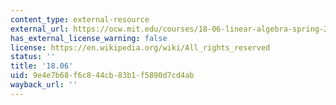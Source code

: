 ```yaml
---
content_type: external-resource
external_url: https://ocw.mit.edu/courses/18-06-linear-algebra-spring-2010/
has_external_license_warning: false
license: https://en.wikipedia.org/wiki/All_rights_reserved
status: ''
title: '18.06'
uid: 9e4e7b68-f6c8-44cb-83b1-f5890d7cd4ab
wayback_url: ''
---
```

